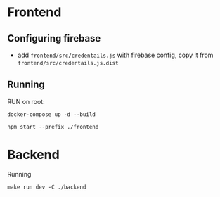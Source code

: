 # Frontend

## Configuring firebase

- add `frontend/src/credentails.js` with firebase config, copy it from
  `frontend/src/credentails.js.dist`

## Running

RUN on root:

```
docker-compose up -d --build
```

```
npm start --prefix ./frontend
```

# Backend

Running

```
make run dev -C ./backend
```
